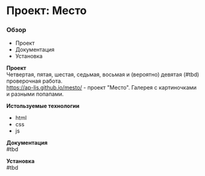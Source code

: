 # Проект: Место

### Обзор
* Проект
* Документация
* Установка

**Проект**  
Четвертая, пятая, шестая, седьмая, восьмая и (вероятно) девятая (#tbd) проверочная работа.  
https://ap-lis.github.io/mesto/ - проект "Место".
Галерея с картиночками и разными попапами. 

**Истользуемые технологии**
* html
* css
* js

**Документация**  
#tbd

**Установка**  
#tbd
